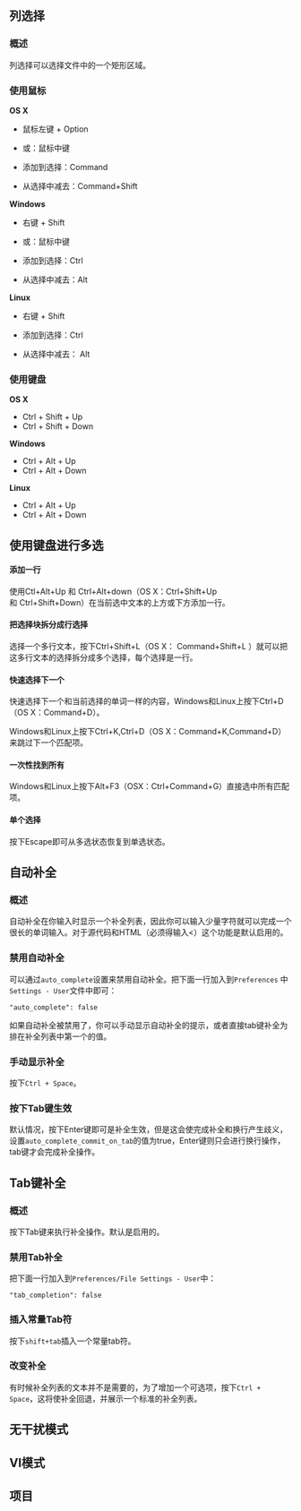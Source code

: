 ## 列选择

### 概述

列选择可以选择文件中的一个矩形区域。

### 使用鼠标

**OS X**

- 鼠标左键 + Option

- 或：鼠标中键


- 添加到选择：Command
- 从选择中减去：Command+Shift

**Windows**

- 右键 + Shift
- 或：鼠标中键


- 添加到选择：Ctrl
- 从选择中减去：Alt

**Linux**

- 右键 + Shift

- 添加到选择：Ctrl
- 从选择中减去： Alt



### 使用键盘

**OS X**

- Ctrl + Shift + Up
- Ctrl + Shift + Down

**Windows**

- Ctrl + Alt + Up
- Ctrl + Alt + Down

**Linux**

- Ctrl + Alt + Up
- Ctrl + Alt + Down



## 使用键盘进行多选

#### 添加一行

使用Ctl+Alt+Up 和 Ctrl+Alt+down（OS X：Ctrl+Shift+Up 和 Ctrl+Shift+Down）在当前选中文本的上方或下方添加一行。

#### 把选择块拆分成行选择

选择一个多行文本，按下Ctrl+Shift+L（OS X： Command+Shift+L ）就可以把这多行文本的选择拆分成多个选择，每个选择是一行。

#### 快速选择下一个

快速选择下一个和当前选择的单词一样的内容，Windows和Linux上按下Ctrl+D（OS X：Command+D）。

Windows和Linux上按下Ctrl+K,Ctrl+D（OS X：Command+K,Command+D）来跳过下一个匹配项。

#### 一次性找到所有

Windows和Linux上按下Alt+F3（OSX：Ctrl+Command+G）直接选中所有匹配项。

#### 单个选择

按下Escape即可从多选状态恢复到单选状态。

## 自动补全

### 概述

自动补全在你输入时显示一个补全列表，因此你可以输入少量字符就可以完成一个很长的单词输入。对于源代码和HTML（必须得输入<）这个功能是默认启用的。

### 禁用自动补全

可以通过`auto_complete`设置来禁用自动补全。把下面一行加入到`Preferences` 中`Settings - User`文件中即可：

```
"auto_complete": false
```

如果自动补全被禁用了，你可以手动显示自动补全的提示，或者直接tab键补全为排在补全列表中第一个的值。

### 手动显示补全

按下`Ctrl + Space`。

### 按下Tab键生效

默认情况，按下Enter键即可是补全生效，但是这会使完成补全和换行产生歧义，设置`auto_complete_commit_on_tab`的值为true，Enter键则只会进行换行操作，tab键才会完成补全操作。

## Tab键补全

### 概述

按下Tab键来执行补全操作。默认是启用的。

### 禁用Tab补全

把下面一行加入到`Preferences/File Settings - User`中：

```
"tab_completion": false
```

### 插入常量Tab符

按下`shift+tab`插入一个常量tab符。

### 改变补全

有时候补全列表的文本并不是需要的，为了增加一个可选项，按下`Ctrl + Space`，这将使补全回退，并展示一个标准的补全列表。

## 无干扰模式

## VI模式

## 项目



